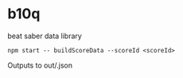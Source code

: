 # b10q
beat saber data library

`npm start -- buildScoreData --scoreId <scoreId>`

Outputs to out/<scoreId>.json

